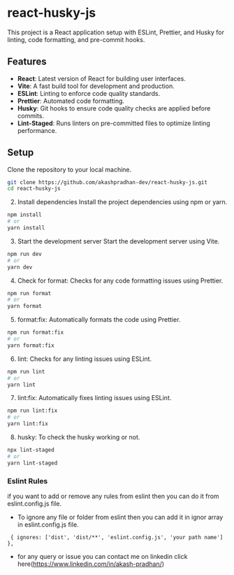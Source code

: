# react-husky-js

This project is a React application setup with ESLint, Prettier, and Husky for linting, code formatting, and pre-commit hooks.

## Features

- **React**: Latest version of React for building user interfaces.
- **Vite**: A fast build tool for development and production.
- **ESLint**: Linting to enforce code quality standards.
- **Prettier**: Automated code formatting.
- **Husky**: Git hooks to ensure code quality checks are applied before commits.
- **Lint-Staged**: Runs linters on pre-committed files to optimize linting performance.

## Setup

Clone the repository to your local machine.

```bash
git clone https://github.com/akashpradhan-dev/react-husky-js.git
cd react-husky-js
```

2. Install dependencies
Install the project dependencies using npm or yarn.
```bash
npm install
# or
yarn install
```
3. Start the development server
Start the development server using Vite.
```bash
npm run dev
# or
yarn dev
```

4. Check for format: Checks for any code formatting issues using Prettier.

```bash
npm run format
# or
yarn format
```

5. format:fix: Automatically formats the code using Prettier.

```bash
npm run format:fix
# or
yarn format:fix
```
6. lint: Checks for any linting issues using ESLint.
```bash
npm run lint
# or
yarn lint
```
7. lint:fix: Automatically fixes linting issues using ESLint.
```bash
npm run lint:fix
# or
yarn lint:fix
```
8. husky: To check the husky working or not.
```bash
npx lint-staged
# or
yarn lint-staged
```

### Eslint Rules
if you want to add or remove any rules from eslint then you can do it from eslint.config.js file.

- To ignore any file or folder from eslint then you can add it in ignor array in eslint.config.js file.
```base 
 { ignores: ['dist', 'dist/**', 'eslint.config.js', 'your path name'] },
```

- for any  query or issue you can contact me on linkedin click here(https://www.linkedin.com/in/akash-pradhan/)